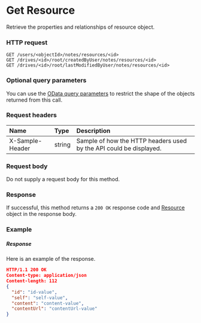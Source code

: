 # Get Resource

Retrieve the properties and relationships of resource object.
### HTTP request
```http
GET /users/<objectId>/notes/resources/<id>
GET /drives/<id>/root/createdByUser/notes/resources/<id>
GET /drives/<id>/root/lastModifiedByUser/notes/resources/<id>
```
### Optional query parameters
You can use the [OData query parameters](odata-optional-query-parameters.md) to restrict the shape of the objects returned from this call.
### Request headers
| Name       | Type | Description|
|:-----------|:------|:----------|
| X-Sample-Header  | string  | Sample of how the HTTP headers used by the API could be displayed.|

### Request body
Do not supply a request body for this method.
### Response
If successful, this method returns a `200 OK` response code and [Resource](../resources/resource.md) object in the response body.
### Example
##### Response
Here is an example of the response.
```json
HTTP/1.1 200 OK
Content-type: application/json
Content-length: 112
{
  "id": "id-value",
  "self": "self-value",
  "content": "content-value",
  "contentUrl": "contentUrl-value"
}
```
<!-- uuid: 36c993ce-3e73-4190-9eb8-f523b7309a74\n2015-10-09 15:13:51 UTC -->